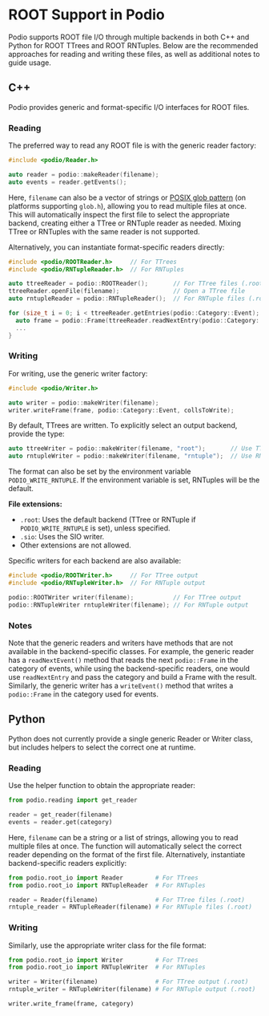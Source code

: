 # ROOT Support in Podio

Podio supports ROOT file I/O through multiple backends in both C++ and Python
for ROOT TTrees and ROOT RNTuples. Below are the recommended approaches for
reading and writing these files, as well as additional notes to guide usage.

## C++

Podio provides generic and format-specific I/O interfaces for ROOT files.

### Reading

The preferred way to read any ROOT file is with the generic reader factory:

```cpp
#include <podio/Reader.h>

auto reader = podio::makeReader(filename);
auto events = reader.getEvents();
```

Here, `filename` can also be a vector of strings or [POSIX glob pattern](https://www.man7.org/linux/man-pages/man7/glob.7.html) (on platforms supporting `glob.h`), allowing you to read multiple
files at once. This will automatically inspect the first file to select the
appropriate backend, creating either a TTree or RNTuple reader as needed. Mixing
TTree or RNTuples with the same reader is not supported.

Alternatively, you can instantiate format-specific readers directly:

```cpp
#include <podio/ROOTReader.h>     // For TTrees
#include <podio/RNTupleReader.h>  // For RNTuples

auto ttreeReader = podio::ROOTReader();       // For TTree files (.root)
ttreeReader.openFile(filename);               // Open a TTree file
auto rntupleReader = podio::RNTupleReader();  // For RNTuple files (.root)

for (size_t i = 0; i < ttreeReader.getEntries(podio::Category::Event); ++i) {
  auto frame = podio::Frame(ttreeReader.readNextEntry(podio::Category::Event));
  ...
}
```

### Writing

For writing, use the generic writer factory:

```cpp
#include <podio/Writer.h>

auto writer = podio::makeWriter(filename);
writer.writeFrame(frame, podio::Category::Event, collsToWrite);
```

By default, TTrees are written. To explicitly select an output backend, provide
the type:

```cpp
auto ttreeWriter = podio::makeWriter(filename, "root");       // Use TTree
auto rntupleWriter = podio::makeWriter(filename, "rntuple");  // Use RNTuple
```

The format can also be set by the environment variable `PODIO_WRITE_RNTUPLE`. If
the environment variable is set, RNTuples will be the default.

**File extensions:**  
- `.root`: Uses the default backend (TTree or RNTuple if `PODIO_WRITE_RNTUPLE`
  is set), unless specified.
- `.sio`: Uses the SIO writer.
- Other extensions are not allowed.

Specific writers for each backend are also available:

```cpp
#include <podio/ROOTWriter.h>     // For TTree output
#include <podio/RNTupleWriter.h>  // For RNTuple output

podio::ROOTWriter writer(filename);           // For TTree output
podio::RNTupleWriter rntupleWriter(filename); // For RNTuple output
```

### Notes
Note that the generic readers and writers have methods that are not available in
the backend-specific classes. For example, the generic reader has a
`readNextEvent()` method that reads the next `podio::Frame` in the category of
events, while using the backend-specific readers, one would use `readNextEntry`
and pass the category and build a Frame with the result. Similarly, the generic
writer has a `writeEvent()` method that writes a `podio::Frame` in the category
used for events.

## Python

Python does not currently provide a single generic Reader or Writer class, but includes helpers to select the correct one at runtime.

### Reading

Use the helper function to obtain the appropriate reader:

```python
from podio.reading import get_reader

reader = get_reader(filename)
events = reader.get(category)
```

Here, `filename` can be a string or a list of strings, allowing you to read
multiple files at once. The function will automatically select the correct reader
depending on the format of the first file.
Alternatively, instantiate backend-specific readers explicitly:

```python
from podio.root_io import Reader         # For TTrees
from podio.root_io import RNTupleReader  # For RNTuples

reader = Reader(filename)                # For TTree files (.root)
rntuple_reader = RNTupleReader(filename) # For RNTuple files (.root)
```

### Writing

Similarly, use the appropriate writer class for the file format:

```python
from podio.root_io import Writer         # For TTrees
from podio.root_io import RNTupleWriter  # For RNTuples

writer = Writer(filename)                # For TTree output (.root)
rntuple_writer = RNTupleWriter(filename) # For RNTuple output (.root)

writer.write_frame(frame, category)
```

